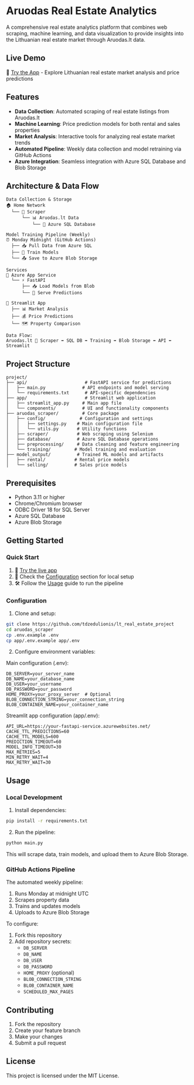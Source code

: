 # Aruodas Real Estate Analytics

A comprehensive real estate analytics platform that combines web scraping, machine learning, and data visualization to provide insights into the Lithuanian real estate market through Aruodas.lt data.

## Live Demo

🔗 [Try the App](https://real-estate-lt.streamlit.app/) - Explore Lithuanian real estate market analysis and price predictions

## Features

- **Data Collection**: Automated scraping of real estate listings from Aruodas.lt
- **Machine Learning**: Price prediction models for both rental and sales properties
- **Market Analysis**: Interactive tools for analyzing real estate market trends
- **Automated Pipeline**: Weekly data collection and model retraining via GitHub Actions
- **Azure Integration**: Seamless integration with Azure SQL Database and Blob Storage

## Architecture & Data Flow

```
Data Collection & Storage
🏠 Home Network
  └── 🤖 Scraper
      └── 📊 Aruodas.lt Data
          └── 💾 Azure SQL Database

Model Training Pipeline (Weekly)
⏰ Monday Midnight (GitHub Actions)
  ├── 📥 Pull Data from Azure SQL
  ├── 🧮 Train Models
  └── 📤 Save to Azure Blob Storage

Services
📡 Azure App Service
  └── ⚡ FastAPI
      ├── 📥 Load Models from Blob
      └── 🎯 Serve Predictions

📱 Streamlit App
  ├── 📊 Market Analysis
  ├── 💰 Price Predictions
  └── 🗺️ Property Comparison

Data Flow: 
Aruodas.lt 🔄 Scraper ➡️ SQL DB ➡️ Training ➡️ Blob Storage ⬅️ API ⬅️ Streamlit
```

## Project Structure

```
project/
├── api/                      # FastAPI service for predictions
│   ├── main.py              # API endpoints and model serving
│   └── requirements.txt      # API-specific dependencies
├── app/                      # Streamlit web application
│   ├── streamlit_app.py     # Main app file
│   └── components/          # UI and functionality components
├── aruodas_scraper/         # Core package
│   ├── config/             # Configuration and settings
│   │   ├── settings.py    # Main configuration file
│   │   └── utils.py       # Utility functions
│   ├── scraper/           # Web scraping using Selenium
│   ├── database/          # Azure SQL Database operations
│   ├── preprocessing/     # Data cleaning and feature engineering
│   └── training/         # Model training and evaluation
├── model_output/          # Trained ML models and artifacts
│   ├── rental/           # Rental price models
│   └── selling/          # Sales price models
```

## Prerequisites

- Python 3.11 or higher
- Chrome/Chromium browser
- ODBC Driver 18 for SQL Server
- Azure SQL Database
- Azure Blob Storage

## Getting Started

### Quick Start
1. 🚀 [Try the live app](https://real-estate-lt.streamlit.app/)
2. 📖 Check the [Configuration](#configuration) section for local setup
3. 🛠️ Follow the [Usage](#usage) guide to run the pipeline

### Configuration

1. Clone and setup:
```bash
git clone https://github.com/tdzedulionis/lt_real_estate_project
cd aruodas_scraper
cp .env.example .env
cp app/.env.example app/.env
```

2. Configure environment variables:

Main configuration (.env):
```
DB_SERVER=your_server_name
DB_NAME=your_database_name
DB_USER=your_username
DB_PASSWORD=your_password
HOME_PROXY=your_proxy_server  # Optional
BLOB_CONNECTION_STRING=your_connection_string
BLOB_CONTAINER_NAME=your_container_name
```

Streamlit app configuration (app/.env):
```
API_URL=https://your-fastapi-service.azurewebsites.net/
CACHE_TTL_PREDICTIONS=60
CACHE_TTL_MODELS=600
PREDICTION_TIMEOUT=60
MODEL_INFO_TIMEOUT=30
MAX_RETRIES=5
MIN_RETRY_WAIT=4
MAX_RETRY_WAIT=30
```

## Usage

### Local Development

1. Install dependencies:
```bash
pip install -r requirements.txt
```

2. Run the pipeline:
```bash
python main.py
```

This will scrape data, train models, and upload them to Azure Blob Storage.

### GitHub Actions Pipeline

The automated weekly pipeline:
1. Runs Monday at midnight UTC
2. Scrapes property data
3. Trains and updates models
4. Uploads to Azure Blob Storage

To configure:
1. Fork this repository
2. Add repository secrets:
   - `DB_SERVER`
   - `DB_NAME`
   - `DB_USER`
   - `DB_PASSWORD`
   - `HOME_PROXY` (optional)
   - `BLOB_CONNECTION_STRING`
   - `BLOB_CONTAINER_NAME`
   - `SCHEDULED_MAX_PAGES`

## Contributing

1. Fork the repository
2. Create your feature branch
3. Make your changes
4. Submit a pull request

## License

This project is licensed under the MIT License.
